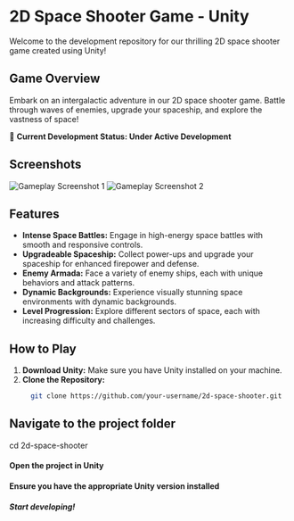 # 2D Space Shooter Game - Unity

Welcome to the development repository for our thrilling 2D space shooter game created using Unity!

## Game Overview

Embark on an intergalactic adventure in our 2D space shooter game. Battle through waves of enemies, upgrade your spaceship, and explore the vastness of space!

🚀 **Current Development Status: Under Active Development**

## Screenshots

![Gameplay Screenshot 1](<img width="1614" alt="Screenshot 2024-01-07 at 3 23 51 PM" src="https://github.com/GKcodebase/2DShooter/assets/23521120/c6204f89-63ab-4b0f-b150-48819b9bd83c">)
![Gameplay Screenshot 2](![Screenshot_3360x1920_4](https://github.com/GKcodebase/2DShooter/assets/23521120/998a9f42-e401-45ff-a7a5-0b686738495c))

## Features

- **Intense Space Battles:** Engage in high-energy space battles with smooth and responsive controls.
- **Upgradeable Spaceship:** Collect power-ups and upgrade your spaceship for enhanced firepower and defense.
- **Enemy Armada:** Face a variety of enemy ships, each with unique behaviors and attack patterns.
- **Dynamic Backgrounds:** Experience visually stunning space environments with dynamic backgrounds.
- **Level Progression:** Explore different sectors of space, each with increasing difficulty and challenges.

## How to Play

1. **Download Unity:** Make sure you have Unity installed on your machine.
2. **Clone the Repository:**
   ```bash
     git clone https://github.com/your-username/2d-space-shooter.git
   ```


## Navigate to the project folder
cd 2d-space-shooter

#### Open the project in Unity
#### Ensure you have the appropriate Unity version installed

##### Start developing!

